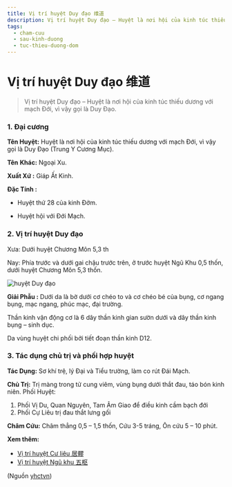 ```yaml
---
title: Vị trí huyệt Duy đạo 维道
description: Vị trí huyệt Duy đạo – Huyệt là nơi hội của kinh túc thiếu dương với mạch Đới, vì vậy gọi là Duy Đạo.
tags:
  - cham-cuu
  - sau-kinh-duong
  - tuc-thieu-duong-dom
---
```


# Vị trí huyệt Duy đạo 维道 

> Vị trí huyệt Duy đạo – Huyệt là nơi hội của kinh túc thiếu dương với mạch Đới, vì vậy gọi là Duy Đạo.

### 1. Đại cương

**Tên Huyệt:** Huyệt là nơi hội của kinh túc thiếu dương với mạch Đới, vì vậy gọi là Duy Đạo (Trung Y Cương Mục).

**Tên** **Khác:** Ngoại Xu.

**Xuất Xứ :** Giáp Ất Kinh.

**Đặc Tính :**

+ Huyệt thứ 28 của kinh Đởm.

+ Huyệt hội với Đới Mạch.

### 2. Vị trí huyệt Duy đạo

Xưa: Dưới huyệt Chương Môn 5,3 th

Nay: Phía trước và dưới gai chậu trước trên, ở trước huyệt Ngũ Khu 0,5 thốn, dưới huyệt Chương Môn 5,3 thốn.

![huyệt Duy đạo](/imgs/yhctvn/huyet-duy-dao-300x168.jpg)

**Giải Phẫu :** Dưới da là bờ dưới cơ chéo to và cơ chéo bé của bụng, cơ ngang bụng, mạc ngang, phúc mạc, đại trường.

Thần kinh vận động cơ là 6 dây thần kinh gian sườn dưới và dây thần kinh bụng – sinh dục.

Da vùng huyệt chi phối bởi tiết đoạn thần kinh D12.

### 3. Tác dụng chủ trị và phối hợp huyệt

**Tác Dụng:** Sơ khí trệ, lý Đại và Tiểu trường, làm co rút Đái Mạch.

**Chủ Trị:** Trị màng trong tử cung viêm, vùng bụng dưới thắt đau, táo bón kinh niên. Phối Huyệt:

1. Phối Vị Du, Quan Nguyên, Tam Âm Giao để điều kinh cầm bạch đới
2. Phối Cự Liêu trị đau thắt lưng gối

**Châm Cứu:** Châm thẳng 0,5 – 1,5 thốn, Cứu 3-5 tráng, Ôn cứu 5 – 10 phút.

**Xem thêm:**

* [Vị trí huyệt Cư liêu 居髎](/yhctvn/vi-tri-huyet-cu-lieu-%e5%b1%85%e9%ab%8e)
* [Vị trí huyệt Ngũ khu 五枢](/yhctvn/vi-tri-huyet-ngu-khu-%e4%ba%94%e6%9e%a2)

(Nguồn <a href="https://yhctvn.com/vi-tri-huyet-duy-dao-维道/" target="_blank">yhctvn</a>)
